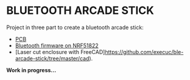 BLUETOOTH ARCADE STICK
==========

Project in three part to create a bluetooth arcade stick:
 * [PCB](https://github.com/execuc/ble-arcade-stick/tree/master/pcb)
 * [Bluetooth firmware on NRF51822](https://github.com/execuc/ble-arcade-stick/tree/master/firmware)
 * [Laser cut enclosure with FreeCAD]https://github.com/execuc/ble-arcade-stick/tree/master/cad).
 
 **Work in progress...**
 
 
